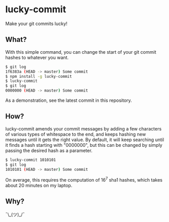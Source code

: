 # lucky-commit

Make your git commits lucky!

## What?

With this simple command, you can change the start of your git commit hashes to whatever you want.

```bash
$ git log
1f6383a (HEAD -> master) Some commit
$ npm install -g lucky-commit
$ lucky-commit
$ git log
0000000 (HEAD -> master) Some commit
```

As a demonstration, see the latest commit in this repository.

## How?

lucky-commit amends your commit messages by adding a few characters of various types of whitespace to the end, and keeps hashing new messages until it gets the right value. By default, it will keep searching until it finds a hash starting with "0000000", but this can be changed by simply passing the desired hash as a parameter.

```bash
$ lucky-commit 1010101
$ git log
1010101 (HEAD -> master) Some commit
```

On average, this requires the computation of 16<sup>7</sup> sha1 hashes, which takes about 20 minutes on my laptop.

## Why?

¯\\\_(ツ)_/¯
